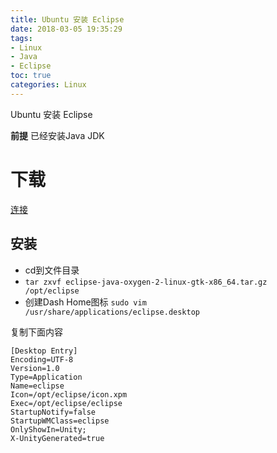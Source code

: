 ```yaml
---
title: Ubuntu 安装 Eclipse
date: 2018-03-05 19:35:29
tags:
- Linux
- Java
- Eclipse
toc: true
categories: Linux
---
```

 Ubuntu 安装 Eclipse
<!--more-->
**前提**
已经安装Java JDK
# **下载**
[连接](http://www.eclipse.org/downloads/packages/eclipse-ide-java-developers/oxygen2)

## **安装**
- cd到文件目录
- `tar zxvf eclipse-java-oxygen-2-linux-gtk-x86_64.tar.gz  /opt/eclipse`
- 创建Dash Home图标
`sudo vim /usr/share/applications/eclipse.desktop`

复制下面内容
```
[Desktop Entry]
Encoding=UTF-8
Version=1.0
Type=Application
Name=eclipse
Icon=/opt/eclipse/icon.xpm
Exec=/opt/eclipse/eclipse
StartupNotify=false
StartupWMClass=eclipse
OnlyShowIn=Unity;
X-UnityGenerated=true
```
